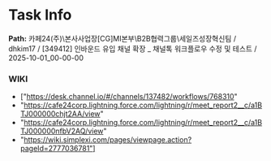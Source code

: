 # Task Info

**Path:** 카페24(주)\본사사업장\[CG]MI본부\B2B협력그룹\세일즈성장혁신팀 / dhkim17 / [349412] 인바운드 유입 채널 확장 _ 채널톡 워크플로우 수정 및 테스트 / 2025-10-01_00-00-00

### WIKI
- ["https://desk.channel.io/#/channels/137482/workflows/768310"
- "https://cafe24corp.lightning.force.com/lightning/r/meet_report2__c/a1BTJ000000chjt2AA/view"
- "https://cafe24corp.lightning.force.com/lightning/r/meet_report2__c/a1BTJ000000nfbV2AQ/view"
- "https://wiki.simplexi.com/pages/viewpage.action?pageId=2777036781"]

